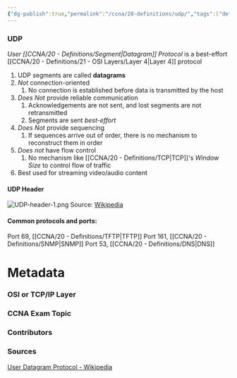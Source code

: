 ```yaml
---
{"dg-publish":true,"permalink":"/ccna/20-definitions/udp/","tags":["defs_ccna"]}
---
```


### UDP
*User [[CCNA/20 - Definitions/Segment\|Datagram]] Protocol* is a best-effort [[CCNA/20 - Definitions/21 - OSI Layers/Layer 4\|Layer 4]] protocol
1. UDP segments are called **datagrams**
2. *Not* connection-oriented
	1. No connection is established before data is transmitted by the host
3. *Does Not* provide reliable communication
	1. Acknowledgements are not sent, and lost segments are not retransmitted
	2. Segments are sent *best-effort*
4. *Does Not* provide sequencing
	1. If sequences arrive out of order, there is no mechanism to reconstruct them in order
5. *Does not* have flow control
	1. No mechanism like [[CCNA/20 - Definitions/TCP\|TCP]]'s *Window Size* to control flow of traffic
6. Best used for streaming video/audio content
#### UDP Header
![UDP-header-1.png](/img/user/Attachments/UDP-Header-1.png)
Source: [Wikipedia](https://en.wikipedia.org/wiki/User_Datagram_Protocol#UDP_datagram_structure)
#### Common protocols and ports:
Port 69,  [[CCNA/20 - Definitions/TFTP\|TFTP]]
Port 161, [[CCNA/20 - Definitions/SNMP\|SNMP]]
Port 53, [[CCNA/20 - Definitions/DNS\|DNS]]

# Metadata
### OSI or TCP/IP Layer

### CCNA Exam Topic

### Contributors

### Sources
[User Datagram Protocol - Wikipedia](https://en.wikipedia.org/wiki/User_Datagram_Protocol)